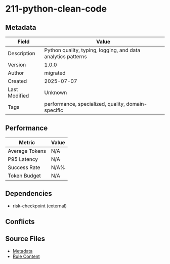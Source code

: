 # 211-python-clean-code

## Metadata

| Field | Value |
|-------|-------|
| Description | Python quality, typing, logging, and data analytics patterns |
| Version | 1.0.0 |
| Author | migrated |
| Created | 2025-07-07 |
| Last Modified | Unknown |
| Tags | performance, specialized, quality, domain-specific |

## Performance

| Metric | Value |
|--------|-------|
| Average Tokens | N/A |
| P95 Latency | N/A |
| Success Rate | N/A% |
| Token Budget | N/A |

## Dependencies

- risk-checkpoint (external)

## Conflicts


## Source Files

- [Metadata](200-domain/211-python-clean-code.yaml)
- [Rule Content](200-domain/211-python-clean-code.mdc)